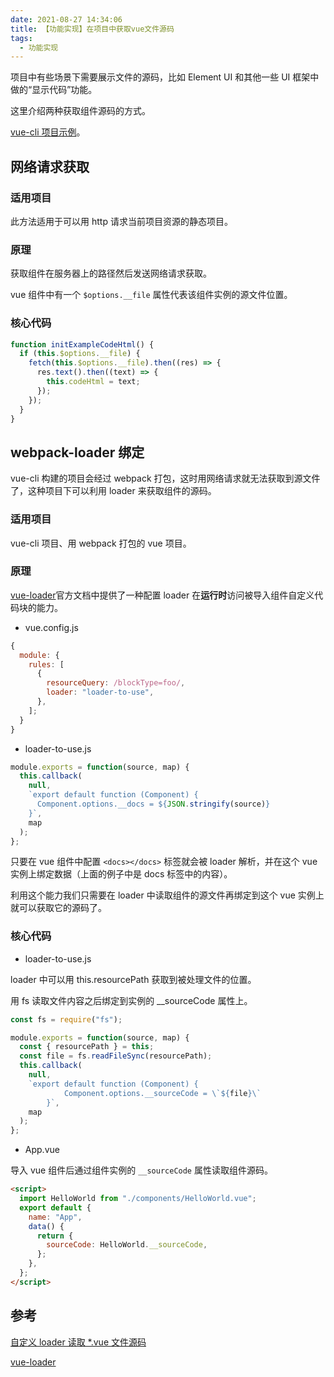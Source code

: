```yaml
---
date: 2021-08-27 14:34:06
title: 【功能实现】在项目中获取vue文件源码
tags:
  - 功能实现
---
```


项目中有些场景下需要展示文件的源码，比如 Element UI 和其他一些 UI 框架中做的“显示代码”功能。

这里介绍两种获取组件源码的方式。

[vue-cli 项目示例](https://gitee.com/zhangkb/get-vue-source-code)。

## 网络请求获取

### 适用项目

此方法适用于可以用 http 请求当前项目资源的静态项目。

### 原理

获取组件在服务器上的路径然后发送网络请求获取。

vue 组件中有一个 `$options.__file` 属性代表该组件实例的源文件位置。

### 核心代码

```js
function initExampleCodeHtml() {
  if (this.$options.__file) {
    fetch(this.$options.__file).then((res) => {
      res.text().then((text) => {
        this.codeHtml = text;
      });
    });
  }
}
```

## webpack-loader 绑定

vue-cli 构建的项目会经过 webpack 打包，这时用网络请求就无法获取到源文件了，这种项目下可以利用 loader 来获取组件的源码。

### 适用项目

vue-cli 项目、用 webpack 打包的 vue 项目。

### 原理

[vue-loader](https://vue-loader.vuejs.org/zh/guide/custom-blocks.html)官方文档中提供了一种配置 loader 在**运行时**访问被导入组件自定义代码块的能力。

- vue.config.js

```js
{
  module: {
    rules: [
      {
        resourceQuery: /blockType=foo/,
        loader: "loader-to-use",
      },
    ];
  }
}
```

- loader-to-use.js

```js
module.exports = function(source, map) {
  this.callback(
    null,
    `export default function (Component) {
      Component.options.__docs = ${JSON.stringify(source)}
    }`,
    map
  );
};
```

只要在 vue 组件中配置 `<docs></docs>` 标签就会被 loader 解析，并在这个 vue 实例上绑定数据（上面的例子中是 docs 标签中的内容）。

利用这个能力我们只需要在 loader 中读取组件的源文件再绑定到这个 vue 实例上就可以获取它的源码了。

### 核心代码

- loader-to-use.js

loader 中可以用 this.resourcePath 获取到被处理文件的位置。

用 fs 读取文件内容之后绑定到实例的 \_\_sourceCode 属性上。

```js
const fs = require("fs");

module.exports = function(source, map) {
  const { resourcePath } = this;
  const file = fs.readFileSync(resourcePath);
  this.callback(
    null,
    `export default function (Component) {
            Component.options.__sourceCode = \`${file}\`
        }`,
    map
  );
};
```

- App.vue

导入 vue 组件后通过组件实例的 `__sourceCode` 属性读取组件源码。

```html
<script>
  import HelloWorld from "./components/HelloWorld.vue";
  export default {
    name: "App",
    data() {
      return {
        sourceCode: HelloWorld.__sourceCode,
      };
    },
  };
</script>
```

## 参考

[自定义 loader 读取 \*.vue 文件源码](https://www.jianshu.com/p/c270e13918f3)

[vue-loader](https://vue-loader.vuejs.org/zh/guide/custom-blocks.html)

